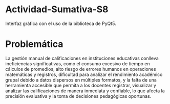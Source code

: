 # Actividad-Sumativa-S8
Interfaz gráfica con el uso de la biblioteca de PyQt5.

# Problemática
La gestión manual de calificaciones en instituciones educativas conlleva ineficiencias significativas, como el consumo excesivo de tiempo en cálculos de promedios, alto riesgo de errores humanos en operaciones matemáticas y registros, dificultad para analizar el rendimiento académico grupal debido a datos dispersos en múltiples formatos, y la falta de una herramienta accesible que permita a los docentes registrar, visualizar y analizar las calificaciones de manera inmediata y confiable, lo que afecta la precisión evaluativa y la toma de decisiones pedagógicas oportunas.
